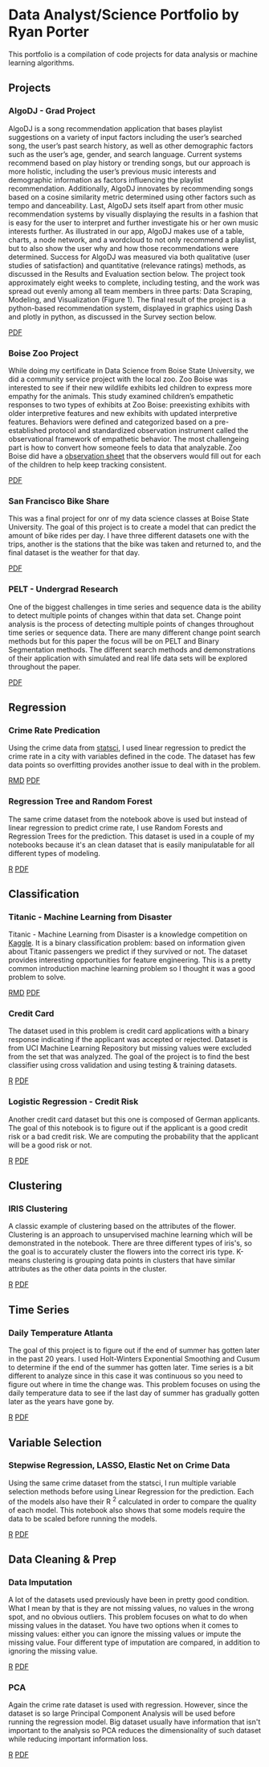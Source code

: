 # Data Analyst/Science Portfolio by Ryan Porter
This portfolio is a compilation of code projects for data analysis or machine learning algorithms.

## Projects
### AlgoDJ - Grad Project
  AlgoDJ is a song recommendation application that bases playlist suggestions on a variety of input factors including the user’s searched song, the user’s past search history, as well as other demographic factors such as the user’s age, gender, and search language. Current systems recommend based on play history or trending songs, but our approach is more holistic, including the user’s previous music interests and demographic information as factors influencing the playlist recommendation. Additionally, AlgoDJ innovates by recommending songs based on a cosine similarity metric determined using other factors such as tempo and danceability. Last, AlgoDJ
sets itself apart from other music recommendation systems by visually displaying the results in a fashion that is easy for the user to interpret and further investigate his or her own music interests further. As illustrated in our app, AlgoDJ makes use of a table, charts, a node network, and a wordcloud to not only recommend a playlist, but to also show the user why and how those recommendations were determined. Success for AlgoDJ was measured via both qualitative (user
studies of satisfaction) and quantitative (relevance ratings) methods, as discussed in the Results and Evaluation section below. The project took approximately eight weeks to complete, including testing, and the work was spread out evenly among all team members in three parts: Data Scraping, Modeling, and Visualization (Figure 1). The final result of the project is a python-based recommendation system, displayed in graphics using Dash and plotly in python, as discussed in the Survey section below.
 
[PDF](https://github.com/porterry/Portfolio/blob/main/Notebooks/team101report%20-%20FINAL.pdf)

### Boise Zoo Project 
  While doing my certificate in Data Science from Boise State University, we did a community service project with the local zoo. Zoo Boise was interested to see if their new wildlife exhibits led children to express more empathy for the animals. This study examined children’s empathetic responses to two types of exhibits at Zoo Boise: preexisting exhibits with older interpretive features and new exhibits with updated interpretive features. Behaviors were defined and categorized based on a pre-established protocol and standardized observation instrument called the observational framework of empathetic behavior. The most challengeing part is how to convert how someone feels to data that analyzable. Zoo Boise did have a [observation sheet](https://github.com/porterry/Portfolio/blob/main/Notebooks/Empathy%20Observation.pdf) that the observers would fill out for each of the children to help keep tracking consistent. 

[PDF](https://github.com/porterry/Portfolio/blob/main/Notebooks/Zoo%20Project.pdf)

### San Francisco Bike Share 
  This was a final project for onr of my data science classes at Boise State University. The goal of this project is to create a model that can predict the amount of bike rides per day. I have three different datasets one with the trips, another is the stations that the bike was taken and returned to, and the final dataset is the weather for that day. 

[PDF](https://github.com/porterry/Portfolio/blob/main/Notebooks/Bike_Share_MD.pdf)
  
### PELT - Undergrad Research
  One of the biggest challenges in time series and sequence data is the ability to detect
multiple points of changes within that data set. Change point analysis is the process of
detecting multiple points of changes throughout time series or sequence data. There are
many different change point search methods but for this paper the focus will be on PELT
and Binary Segmentation methods. The different search methods and demonstrations of
their application with simulated and real life data sets will be explored throughout the
paper. 

[PDF](https://github.com/porterry/Portfolio/blob/main/Notebooks/Change_Point_Porter.pdf)

## Regression 
### Crime Rate Predication
Using the crime data from [statsci](http://www.statsci.org/data/general/uscrime.html), I used linear regression to predict the crime rate in a city with variables defined in the code. The dataset has few data points so overfitting provides another issue to deal with in the problem. 

[RMD](https://github.com/porterry/Portfolio/blob/main/Notebooks/crime_rate.Rmd) [PDF](https://github.com/porterry/Portfolio/blob/main/Notebooks/crime_rate.pdf)

### Regression Tree and Random Forest
The same crime dataset from the notebook above is used but instead of linear regression to predict crime rate, I use Random Forests and Regression Trees for the prediction. This dataset is used in a couple of my notebooks because it's an clean dataset that is easily manipulatable for all different types of modeling. 

[R](https://github.com/porterry/Portfolio/blob/main/Notebooks/random_forest.R) [PDF](https://github.com/porterry/Portfolio/blob/main/Notebooks/randfom_forest.pdf)

## Classification
### Titanic - Machine Learning from Disaster 
Titanic - Machine Learning from Disaster is a knowledge competition on [Kaggle](https://www.kaggle.com/c/titanic). It is a binary classification problem: based on information given about Titanic passengers we predict if they survived or not. The dataset provides interesting opportunities for feature engineering. This is a pretty common introduction machine learning problem so I thought it was a good problem to solve.

[RMD](https://github.com/porterry/titanic/blob/master/titanic_markdown.Rmd) [PDF](https://github.com/porterry/Portfolio/blob/main/Notebooks/titanic_MD.pdf)

### Credit Card 
The dataset used in this problem is credit card applications with a binary response indicating if the applicant was accepted or rejected. Dataset is from UCI Machine Learning Repository but missing values were excluded from the set that was analyzed. The goal of the project is to find the best classifier using cross validation and using testing & training datasets. 

[R](https://github.com/porterry/Portfolio/blob/main/Notebooks/credit_card_code.R) [PDF](https://github.com/porterry/Portfolio/blob/main/Notebooks/credit-card.pdf)

### Logistic Regression - Credit Risk
Another credit card dataset but this one is composed of German applicants. The goal of this notebook is to figure out if the applicant is a good credit risk or a bad credit risk. We are computing the probability that the applicant will be a good risk or not.

[R](https://github.com/porterry/Portfolio/blob/main/Notebooks/german_credit.R) [PDF](https://github.com/porterry/Portfolio/blob/main/Notebooks/german_credit.pdf)

## Clustering
### IRIS Clustering
A classic example of clustering based on the attributes of the flower. Clustering is an approach to unsupervised machine learning which will be demonstrated in the notebook. There are three different types of iris's, so the goal is to accurately cluster the flowers into the correct iris type. K-means clustering is grouping data points in clusters that have similar attributes as the other data points in the cluster. 

[R](https://github.com/porterry/Portfolio/blob/main/Notebooks/iris_cluster.R) [PDF](https://github.com/porterry/Portfolio/blob/main/Notebooks/clustering.pdf)

## Time Series
### Daily Temperature Atlanta
The goal of this project is to figure out if the end of summer has gotten later in the past 20 years. I used Holt-Winters Exponential Smoothing and Cusum to determine if the end of the summer has gotten later. Time series is a bit different to analyze since in this case it was continuous so you need to figure out where in time the change was. This problem focuses on using the daily temperature data to see if the last day of summer has gradually gotten later as the years have gone by.

[R](https://github.com/porterry/Portfolio/blob/main/Notebooks/time_series_code.R) [PDF](https://github.com/porterry/Portfolio/blob/main/Notebooks/time_series.pdf)

## Variable Selection
### Stepwise Regression, LASSO, Elastic Net on Crime Data
Using the same crime dataset from the statsci, I run multiple variable selection methods before using Linear Regression for the prediction. Each of the models also have their R <sup>2</sup> calculated in order to compare the quality of each model. This notebook also shows that some models require the data to be scaled before running the models.

[R](https://github.com/porterry/Portfolio/blob/main/Notebooks/variable%20selection.R) [PDF](https://github.com/porterry/Portfolio/blob/main/Notebooks/variable_selection.pdf)

## Data Cleaning & Prep
### Data Imputation
A lot of the datasets used previously have been in pretty good condition. What I mean by that is they are not missing values, no values in the wrong spot, and no obvious outliers. This problem focuses on what to do when missing values in the dataset. You have two options when it comes to missing values: either you can ignore the missing values or impute the missing value. Four different type of imputation are compared, in addition to ignoring the missing value. 

[R](https://github.com/porterry/Portfolio/blob/main/Notebooks/missing_data.R) [PDF](https://github.com/porterry/Portfolio/blob/main/Notebooks/missing_data.pdf)

### PCA
Again the crime rate dataset is used with regression. However, since  the dataset is so large Principal Component Analysis will be used before running the regression model. Big dataset usually have information that isn't important to the analysis so PCA reduces the dimensionality of such dataset while reducing important information loss.

[R](https://github.com/porterry/Portfolio/blob/main/Notebooks/Data_prep.R) [PDF](https://github.com/porterry/Portfolio/blob/main/Notebooks/Data_prep.pdf)




